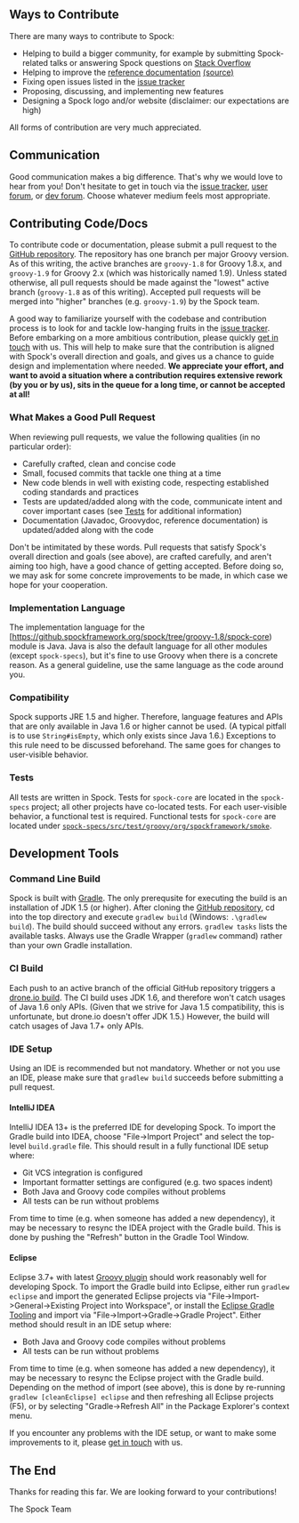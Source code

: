 ## Ways to Contribute

There are many ways to contribute to Spock:

* Helping to build a bigger community, for example by submitting Spock-related talks or answering Spock questions on [Stack Overflow](http://stackoverflow.com/questions/tagged/spock)
* Helping to improve the [reference documentation](http://docs.spockframework.org) [(source)](https://github.com/spockframework/spock/tree/groovy-1.8/docs)
* Fixing open issues listed in the [issue tracker](http://issues.spockframework.org)
* Proposing, discussing, and implementing new features
* Designing a Spock logo and/or website (disclaimer: our expectations are high)

All forms of contribution are very much appreciated.

## Communication

Good communication makes a big difference. That's why we would love to hear from you! Don't hesitate to get in touch via the [issue tracker](http://issues.spockframework.org), [user forum](http://forum.spockframework.org), or [dev forum](http://dev.forum.spockframework.org). Choose whatever medium feels most appropriate.

## Contributing Code/Docs

To contribute code or documentation, please submit a pull request to the [GitHub repository](http://github.spockframework.org/spock). The repository has one branch per major Groovy version. As of this writing, the active branches are `groovy-1.8` for Groovy 1.8.x, and `groovy-1.9` for Groovy 2.x (which was historically named 1.9). Unless stated otherwise, all pull requests should be made against the "lowest" active branch (`groovy-1.8` as of this writing). Accepted pull requests will be merged into "higher" branches (e.g. `groovy-1.9`) by the Spock team.

A good way to familiarize yourself with the codebase and contribution process is to look for and tackle low-hanging fruits in the [issue tracker](http://issues.spockframework.org). Before embarking on a more ambitious contribution, please quickly [get in touch](#communication) with us. This will help to make sure that the contribution is aligned with Spock's overall direction and goals, and gives us a chance to guide design and implementation where needed. **We appreciate your effort, and want to avoid a situation where a contribution requires extensive rework (by you or by us), sits in the queue for a long time, or cannot be accepted at all!**

### What Makes a Good Pull Request

When reviewing pull requests, we value the following qualities (in no particular order):

* Carefully crafted, clean and concise code
* Small, focused commits that tackle one thing at a time
* New code blends in well with existing code, respecting established coding standards and practices
* Tests are updated/added along with the code, communicate intent and cover important cases (see [Tests](#tests) for additional information)
* Documentation (Javadoc, Groovydoc, reference documentation) is updated/added along with the code

Don't be intimitated by these words. Pull requests that satisfy Spock's overall direction and goals (see above), are crafted carefully, and aren't aiming too high, have a good chance of getting accepted. Before doing so, we may ask for some concrete improvements to be made, in which case we hope for your cooperation.

### Implementation Language

The implementation language for the [https://github.spockframework.org/spock/tree/groovy-1.8/spock-core) module is Java. Java is also the default language for all other modules (except `spock-specs`), but it's fine to use Groovy when there is a concrete reason. As a general guideline, use the same language as the code around you.

### Compatibility

Spock supports JRE 1.5 and higher. Therefore, language features and APIs that are only available in Java 1.6 or higher cannot be used. (A typical pitfall is to use `String#isEmpty`, which only exists since Java 1.6.) Exceptions to this rule need to be discussed beforehand. The same goes for changes to user-visible behavior.

### Tests

All tests are written in Spock. Tests for `spock-core` are located in the `spock-specs` project; all other projects have co-located tests. For each user-visible behavior, a functional test is required. Functional tests for `spock-core` are located under [`spock-specs/src/test/groovy/org/spockframework/smoke`](https://github.spockframework.org/spock/tree/groovy-1.8/spock-specs/src/test/groovy/org/spockframework/smoke).

## Development Tools

### Command Line Build

Spock is built with [Gradle](http://www.gradle.org). The only prerequsite for executing the build is an installation of JDK 1.5 (or higher). After cloning the [GitHub repository](http://github.spockframework.org/spock), cd into the top directory and execute `gradlew build` (Windows: `.\gradlew build`). The build should succeed without any errors. `gradlew tasks` lists the available tasks. Always use the Gradle Wrapper (`gradlew` command) rather than your own Gradle installation.

### CI Build

Each push to an active branch of the official GitHub repository triggers a [drone.io build](http://builds.spockframework.org). The CI build uses JDK 1.6, and therefore won't catch usages of Java 1.6 only APIs. (Given that we strive for Java 1.5 compatibility, this is unfortunate, but drone.io doesn't offer JDK 1.5.) However, the build will catch usages of Java 1.7+ only APIs.

### IDE Setup

Using an IDE is recommended but not mandatory. Whether or not you use an IDE, please make sure that `gradlew build` succeeds before submitting a pull request.

#### IntelliJ IDEA

IntelliJ IDEA 13+ is the preferred IDE for developing Spock. To import the Gradle build into IDEA, choose "File->Import Project" and select the top-level `build.gradle` file. This should result in a fully functional IDE setup where:

* Git VCS integration is configured
* Important formatter settings are configured (e.g. two spaces indent) 
* Both Java and Groovy code compiles without problems
* All tests can be run without problems 

From time to time (e.g. when someone has added a new dependency), it may be necessary to resync the IDEA project with the Gradle build. This is done by pushing the "Refresh" button in the Gradle Tool Window.

#### Eclipse

Eclipse 3.7+ with latest [Groovy plugin](http://groovy.codehaus.org/Eclipse+Plugin) should work reasonably well for developing Spock. To import the Gradle build into Eclipse, either run `gradlew eclipse` and import the generated Eclipse projects via "File->Import->General->Existing Project into Workspace", or install the [Eclipse Gradle Tooling](https://github.com/spring-projects/eclipse-integration-gradle/) and import via "File->Import->Gradle->Gradle Project". Either method should result in an IDE setup where:

* Both Java and Groovy code compiles without problems
* All tests can be run without problems

From time to time (e.g. when someone has added a new dependency), it may be necessary to resync the Eclipse project with the Gradle build. Depending on the method of import (see above), this is done by re-running `gradlew [cleanEclipse] eclipse` and then refreshing all Eclipse projects (F5), or by selecting "Gradle->Refresh All" in the Package Explorer's context menu.

If you encounter any problems with the IDE setup, or want to make some improvements to it, please [get in touch](#communication) with us.

## The End

Thanks for reading this far. We are looking forward to your contributions!

The Spock Team

